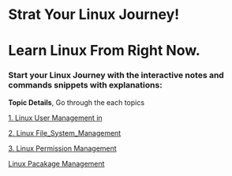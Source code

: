 # Strat Your Linux Journey!
# Learn Linux From Right Now.

<h3>Start your Linux Journey with the interactive notes and commands snippets with explanations: </h3>

**Topic Details**, Go through the each topics 

[1. Linux User Management in ](linux_docks/User_Management.md) <br>

[2. Linux File_System_Management](linux_docks/File_System_Management.md)
<br>

[3.  Linux Permission Management ](linux_docks/Permission_Management.md)
<br>

[Linux Pacakage Management ](linux_docks/Pacakge_Management.md)
